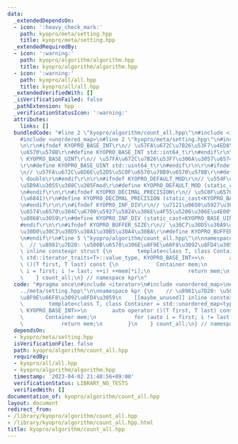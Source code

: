 ```yaml
---
data:
  _extendedDependsOn:
  - icon: ':heavy_check_mark:'
    path: kyopro/meta/setting.hpp
    title: kyopro/meta/setting.hpp
  _extendedRequiredBy:
  - icon: ':warning:'
    path: kyopro/algorithm/algorithm.hpp
    title: kyopro/algorithm/algorithm.hpp
  - icon: ':warning:'
    path: kyopro/all/all.hpp
    title: kyopro/all/all.hpp
  _extendedVerifiedWith: []
  _isVerificationFailed: false
  _pathExtension: hpp
  _verificationStatusIcon: ':warning:'
  attributes:
    links: []
  bundledCode: "#line 2 \"kyopro/algorithm/count_all.hpp\"\n#include <iterator>\n\
    #include <unordered_map>\n#line 2 \"kyopro/meta/setting.hpp\"\n#include <cstdint>\r\
    \n\r\n#ifndef KYOPRO_BASE_INT\r\n// \u57FA\u672C\u7B26\u53F7\u4ED8\u304D\u6574\
    \u6570\u578B\r\n#define KYOPRO_BASE_INT std::int64_t\r\n#endif\r\n\r\n#ifndef\
    \ KYOPRO_BASE_UINT\r\n// \u57FA\u672C\u7B26\u53F7\u306A\u3057\u6574\u6570\u578B\
    \r\n#define KYOPRO_BASE_UINT std::uint64_t\r\n#endif\r\n\r\n#ifndef KYOPRO_BASE_FLOAT\r\
    \n// \u57FA\u672C\u6D6E\u52D5\u5C0F\u6570\u70B9\u6570\u578B\r\n#define KYOPRO_BASE_FLOAT\
    \ double\r\n#endif\r\n\r\n#ifndef KYOPRO_DEFAULT_MOD\r\n// \u554F\u984C\u3067\u8A2D\
    \u5B9A\u3055\u308C\u305Fmod\r\n#define KYOPRO_DEFAULT_MOD (static_cast<KYOPRO_BASE_UINT>(998244353))\r\
    \n#endif\r\n\r\n#ifndef KYOPRO_DECIMAL_PRECISION\r\n// \u5C0F\u6570\u7CBE\u5EA6\
    (\u6841)\r\n#define KYOPRO_DECIMAL_PRECISION (static_cast<KYOPRO_BASE_UINT>(12))\r\
    \n#endif\r\n\r\n#ifndef KYOPRO_INF_DIV\r\n// \u7121\u9650\u5927\u3092\u8868\u3059\
    \u6574\u6570\u304C\u6700\u5927\u5024\u306E\u4F55\u5206\u306E\u4E00\u304B\u3092\
    \u8868\u3059\r\n#define KYOPRO_INF_DIV (static_cast<KYOPRO_BASE_UINT>(3))\r\n\
    #endif\r\n\r\n#ifndef KYOPRO_BUFFER_SIZE\r\n// \u30C7\u30D5\u30A9\u30EB\u30C8\u306E\
    \u30D0\u30C3\u30D5\u30A1\u30B5\u30A4\u30BA\r\n#define KYOPRO_BUFFER_SIZE (static_cast<KYOPRO_BASE_UINT>(2048))\r\
    \n#endif\r\n#line 5 \"kyopro/algorithm/count_all.hpp\"\n\nnamespace kpr {\n  \
    \  // \u8981\u7D20: \u500B\u6570\u306E\u8F9E\u66F8\u3092\u8FD4\u3059\n    [[maybe_unused]]\
    \ inline constexpr struct {\n        template<class T, class Container = std::unordered_map<typename\
    \ std::iterator_traits<T>::value_type, KYOPRO_BASE_INT>>\n        auto operator\
    \ ()(T first, T last) const {\n            Container mem;\n            for (auto\
    \ i = first; i != last; ++i) ++mem[*i];\n            return mem;\n        }\n\
    \    } count_all;\n} // namespace kpr\n"
  code: "#pragma once\n#include <iterator>\n#include <unordered_map>\n#include \"\
    ../meta/setting.hpp\"\n\nnamespace kpr {\n    // \u8981\u7D20: \u500B\u6570\u306E\
    \u8F9E\u66F8\u3092\u8FD4\u3059\n    [[maybe_unused]] inline constexpr struct {\n\
    \        template<class T, class Container = std::unordered_map<typename std::iterator_traits<T>::value_type,\
    \ KYOPRO_BASE_INT>>\n        auto operator ()(T first, T last) const {\n     \
    \       Container mem;\n            for (auto i = first; i != last; ++i) ++mem[*i];\n\
    \            return mem;\n        }\n    } count_all;\n} // namespace kpr\n"
  dependsOn:
  - kyopro/meta/setting.hpp
  isVerificationFile: false
  path: kyopro/algorithm/count_all.hpp
  requiredBy:
  - kyopro/all/all.hpp
  - kyopro/algorithm/algorithm.hpp
  timestamp: '2023-04-02 21:40:56+09:00'
  verificationStatus: LIBRARY_NO_TESTS
  verifiedWith: []
documentation_of: kyopro/algorithm/count_all.hpp
layout: document
redirect_from:
- /library/kyopro/algorithm/count_all.hpp
- /library/kyopro/algorithm/count_all.hpp.html
title: kyopro/algorithm/count_all.hpp
---
```

